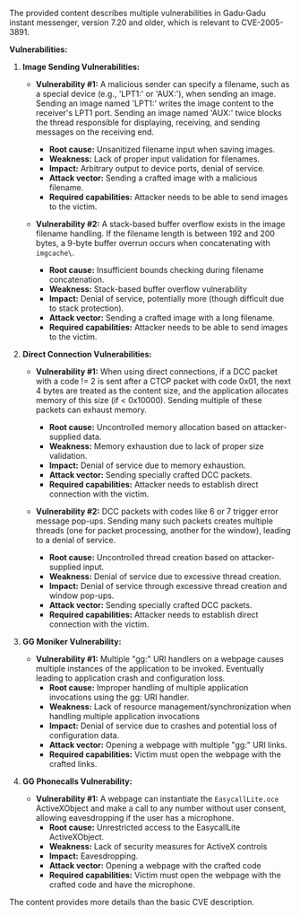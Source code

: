 The provided content describes multiple vulnerabilities in Gadu-Gadu instant messenger, version 7.20 and older, which is relevant to CVE-2005-3891.

**Vulnerabilities:**

1.  **Image Sending Vulnerabilities:**

    *   **Vulnerability #1:**  A malicious sender can specify a filename, such as a special device (e.g., 'LPT1:' or 'AUX:'), when sending an image. Sending an image named 'LPT1:' writes the image content to the receiver's LPT1 port. Sending an image named 'AUX:' twice blocks the thread responsible for displaying, receiving, and sending messages on the receiving end.
        *   **Root cause:** Unsanitized filename input when saving images.
        *   **Weakness:** Lack of proper input validation for filenames.
        *   **Impact:** Arbitrary output to device ports, denial of service.
        *   **Attack vector:** Sending a crafted image with a malicious filename.
        *   **Required capabilities:**  Attacker needs to be able to send images to the victim.

    *   **Vulnerability #2:** A stack-based buffer overflow exists in the image filename handling. If the filename length is between 192 and 200 bytes, a 9-byte buffer overrun occurs when concatenating with `imgcache\`.
        *   **Root cause:** Insufficient bounds checking during filename concatenation.
        *   **Weakness:**  Stack-based buffer overflow vulnerability
        *   **Impact:** Denial of service, potentially more (though difficult due to stack protection).
        *   **Attack vector:** Sending a crafted image with a long filename.
        *   **Required capabilities:** Attacker needs to be able to send images to the victim.

2.  **Direct Connection Vulnerabilities:**

    *   **Vulnerability #1:** When using direct connections, if a DCC packet with a code != 2 is sent after a CTCP packet with code 0x01, the next 4 bytes are treated as the content size, and the application allocates memory of this size (if < 0x10000). Sending multiple of these packets can exhaust memory.
        *   **Root cause:** Uncontrolled memory allocation based on attacker-supplied data.
        *   **Weakness:** Memory exhaustion due to lack of proper size validation.
        *   **Impact:** Denial of service due to memory exhaustion.
        *   **Attack vector:** Sending specially crafted DCC packets.
        *  **Required capabilities:** Attacker needs to establish direct connection with the victim.

    *   **Vulnerability #2:** DCC packets with codes like 6 or 7 trigger error message pop-ups. Sending many such packets creates multiple threads (one for packet processing, another for the window), leading to a denial of service.
        *   **Root cause:**  Uncontrolled thread creation based on attacker-supplied input.
        *   **Weakness:** Denial of service due to excessive thread creation.
        *   **Impact:** Denial of service through excessive thread creation and window pop-ups.
        *   **Attack vector:** Sending specially crafted DCC packets.
        *   **Required capabilities:** Attacker needs to establish direct connection with the victim.

3.  **GG Moniker Vulnerability:**

    *   **Vulnerability #1:** Multiple "gg:" URI handlers on a webpage causes multiple instances of the application to be invoked. Eventually leading to application crash and configuration loss.
        *   **Root cause:** Improper handling of multiple application invocations using the gg: URI handler.
        *   **Weakness:** Lack of resource management/synchronization when handling multiple application invocations
        *   **Impact:** Denial of service due to crashes and potential loss of configuration data.
        *   **Attack vector:** Opening a webpage with multiple "gg:" URI links.
        *   **Required capabilities:** Victim must open the webpage with the crafted links.

4.  **GG Phonecalls Vulnerability:**

    *  **Vulnerability #1:** A webpage can instantiate the `EasycallLite.oce` ActiveXObject and make a call to any number without user consent, allowing eavesdropping if the user has a microphone.
        *   **Root cause:** Unrestricted access to the EasycallLite ActiveXObject.
        *   **Weakness:** Lack of security measures for ActiveX controls
        *   **Impact:** Eavesdropping.
        *   **Attack vector:** Opening a webpage with the crafted code
        *   **Required capabilities:** Victim must open the webpage with the crafted code and have the microphone.

The content provides more details than the basic CVE description.